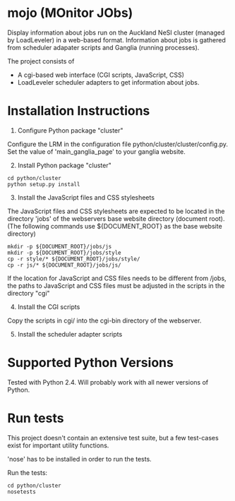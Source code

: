 mojo (MOnitor JObs)
===

Display information about jobs run on the Auckland NeSI cluster (managed by LoadLeveler) in a web-based format.
Information about jobs is gathered from scheduler adapater scripts and Ganglia (running processes).

The project consists of

* A cgi-based web interface (CGI scripts, JavaScript, CSS)
* LoadLeveler scheduler adapters to get information about jobs.


Installation Instructions
===

1. Configure Python package "cluster"

Configure the LRM in the configuration file python/cluster/cluster/config.py.
Set the value of 'main_ganglia_page' to your ganglia website.

2. Install Python package "cluster"

```
cd python/cluster
python setup.py install
```

3. Install the JavaScript files and CSS stylesheets

The JavaScript files and CSS stylesheets are expected to be located in the directory 'jobs' of the webservers
base website directory (document root).
(The following commands use ${DOCUMENT_ROOT} as the base website directory)

```
mkdir -p ${DOCUMENT_ROOT}/jobs/js 
mkdir -p ${DOCUMENT_ROOT}/jobs/style
cp -r style/* ${DOCUMENT_ROOT}/jobs/style/
cp -r js/* ${DOCUMENT_ROOT}/jobs/js/
```

If the location for JavaScript and CSS files needs to be different from /jobs, the paths to JavaScript and CSS files
must be adjusted in the scripts in the directory "cgi"
  
4. Install the CGI scripts

Copy the scripts in cgi/ into the cgi-bin directory of the webserver.

5. Install the scheduler adapter scripts 


Supported Python Versions
===

Tested with Python 2.4. Will probably work with all newer versions of Python.


Run tests
=========

This project doesn't contain an extensive test suite, but a few test-cases exist for important utility functions.

'nose' has to be installed in order to run the tests.

Run the tests:

```
cd python/cluster
nosetests
```
